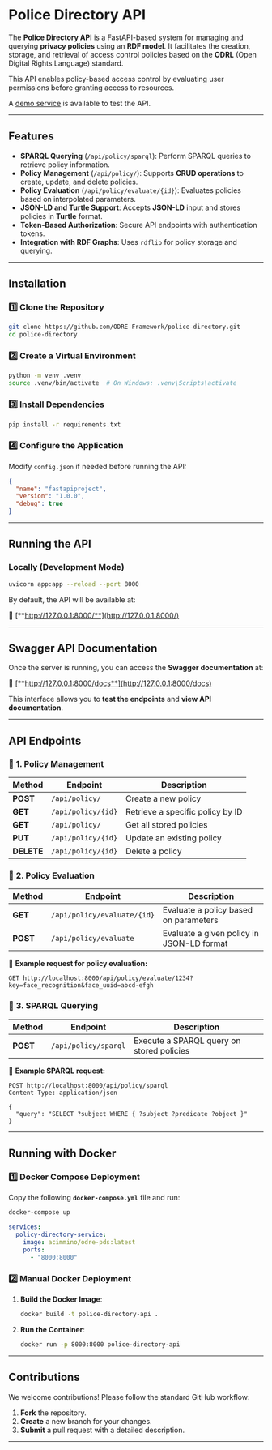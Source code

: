 # Police Directory API

The **Police Directory API** is a FastAPI-based system for managing and querying **privacy policies** using an **RDF model**. It facilitates the creation, storage, and retrieval of access control policies based on the **ODRL** (Open Digital Rights Language) standard.

This API enables policy-based access control by evaluating user permissions before granting access to resources.

A [demo service](https://odrldirectory.linkeddata.es/) is available to test the API.

---

## **Features**
- **SPARQL Querying** (`/api/policy/sparql`): Perform SPARQL queries to retrieve policy information.
- **Policy Management** (`/api/policy/`): Supports **CRUD operations** to create, update, and delete policies.
- **Policy Evaluation** (`/api/policy/evaluate/{id}`): Evaluates policies based on interpolated parameters.
- **JSON-LD and Turtle Support**: Accepts **JSON-LD** input and stores policies in **Turtle** format.
- **Token-Based Authorization**: Secure API endpoints with authentication tokens.
- **Integration with RDF Graphs**: Uses `rdflib` for policy storage and querying.

---

## **Installation**
### 1️⃣ **Clone the Repository**
```bash
git clone https://github.com/ODRE-Framework/police-directory.git
cd police-directory

```

### 2️⃣ **Create a Virtual Environment**

```bash
python -m venv .venv
source .venv/bin/activate  # On Windows: .venv\Scripts\activate

```

### 3️⃣ **Install Dependencies**

```bash
pip install -r requirements.txt

```

### 4️⃣ **Configure the Application**

Modify `config.json` if needed before running the API:

```json
{
  "name": "fastapiproject",
  "version": "1.0.0",
  "debug": true
}

```

---

## **Running the API**

### **Locally (Development Mode)**

```bash
uvicorn app:app --reload --port 8000

```

By default, the API will be available at:

📌 [**http://127.0.0.1:8000/**](http://127.0.0.1:8000/)

---

## **Swagger API Documentation**

Once the server is running, you can access the **Swagger documentation** at:

📌 [**http://127.0.0.1:8000/docs**](http://127.0.0.1:8000/docs)

This interface allows you to **test the endpoints** and **view API documentation**.

---

## **API Endpoints**

### 🔹 **1. Policy Management**

| Method | Endpoint | Description |
| --- | --- | --- |
| **POST** | `/api/policy/` | Create a new policy |
| **GET** | `/api/policy/{id}` | Retrieve a specific policy by ID |
| **GET** | `/api/policy/` | Get all stored policies |
| **PUT** | `/api/policy/{id}` | Update an existing policy |
| **DELETE** | `/api/policy/{id}` | Delete a policy |

### 🔹 **2. Policy Evaluation**

| Method | Endpoint | Description |
| --- | --- | --- |
| **GET** | `/api/policy/evaluate/{id}` | Evaluate a policy based on parameters |
| **POST** | `/api/policy/evaluate` | Evaluate a given policy in JSON-LD format |

📌 **Example request for policy evaluation:**

```
GET http://localhost:8000/api/policy/evaluate/1234?key=face_recognition&face_uuid=abcd-efgh

```

### 🔹 **3. SPARQL Querying**

| Method | Endpoint | Description |
| --- | --- | --- |
| **POST** | `/api/policy/sparql` | Execute a SPARQL query on stored policies |

📌 **Example SPARQL request:**

```
POST http://localhost:8000/api/policy/sparql
Content-Type: application/json

{
  "query": "SELECT ?subject WHERE { ?subject ?predicate ?object }"
}

```

---

## **Running with Docker**

### **1️⃣ Docker Compose Deployment**

Copy the following **`docker-compose.yml`** file and run:

```bash
docker-compose up

```

```yaml
services:
  policy-directory-service:
    image: acimmino/odre-pds:latest
    ports:
      - "8000:8000"

```

### **2️⃣ Manual Docker Deployment**

1. **Build the Docker Image**:
    
    ```bash
    docker build -t police-directory-api .
    
    ```
    
2. **Run the Container**:
    
    ```bash
    docker run -p 8000:8000 police-directory-api
    
    ```
    

---

## **Contributions**

We welcome contributions! Please follow the standard GitHub workflow:

1. **Fork** the repository.
2. **Create** a new branch for your changes.
3. **Submit** a pull request with a detailed description.

---
